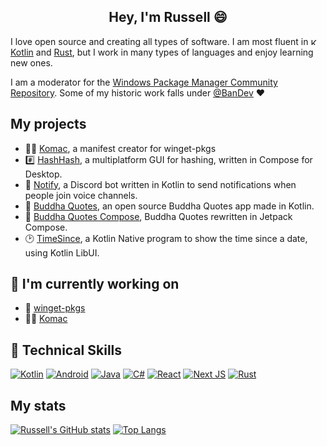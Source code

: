 <h2 align="center">
Hey, I'm Russell 😄
</h2>

I love open source and creating all types of software. I am most fluent in [<img src="https://user-images.githubusercontent.com/74878137/205283993-c384ce1d-e252-4ba7-822d-1b904c969bad.svg" alt="Kotlin Full Color Logo Mark RGB" height="11"/> Kotlin](https://kotlinlang.org) and [Rust](https://www.rust-lang.org), but I work in many types of languages and enjoy learning new ones.

I am a moderator for the [Windows Package Manager Community Repository](https://github.com/microsoft/winget-pkgs). Some of my historic work falls under [@BanDev](https://github.com/BanDev) ❤️

## My projects
- 👨‍💻 [Komac](https://github.com/russellbanks/Komac), a manifest creator for winget-pkgs
- #️⃣ [HashHash](https://github.com/russellbanks/HashHash), a multiplatform GUI for hashing, written in Compose for Desktop.
- 🔔 [Notify](https://github.com/BanDev/Notify), a Discord bot written in Kotlin to send notifications when people join voice channels.
- 📱 [Buddha Quotes](https://github.com/bandev/buddha-quotes), an open source Buddha Quotes app made in Kotlin.
- 📱 [Buddha Quotes Compose](https://github.com/BanDev/Buddha-Quotes-Compose), Buddha Quotes rewritten in Jetpack Compose.
- 🕑 [TimeSince](https://github.com/russellbanks/TimeSince), a Kotlin Native program to show the time since a date, using Kotlin LibUI.

## 🔭 I'm currently working on

- 🤖 [winget-pkgs](https://github.com/microsoft/winget-pkgs)
- 👨‍💻 [Komac](https://github.com/russellbanks/Komac)

## 💼 Technical Skills

[![Kotlin](https://img.shields.io/badge/kotlin-%237F52FF.svg?style=for-the-badge&logo=kotlin&logoColor=white)](https://kotlinlang.org)
[![Android](https://img.shields.io/badge/Android-3DDC84?style=for-the-badge&logo=android&logoColor=white)](https://www.android.com)
[![Java](https://img.shields.io/badge/java-%23ED8B00.svg?style=for-the-badge&logo=openjdk&logoColor=white)](https://www.java.com)
[![C#](https://img.shields.io/badge/c%23-%23239120.svg?style=for-the-badge&logo=c-sharp&logoColor=white)](https://learn.microsoft.com/dotnet/csharp)
[![React](https://img.shields.io/badge/react-%2320232a.svg?style=for-the-badge&logo=react&logoColor=%2361DAFB)](https://react.dev)
[![Next JS](https://img.shields.io/badge/Next-black?style=for-the-badge&logo=next.js&logoColor=white)](https://nextjs.org)
[![Rust](https://img.shields.io/badge/rust-%23000000.svg?style=for-the-badge&logo=rust&logoColor=white)](https://www.rust-lang.org)

## My stats
[![Russell's GitHub stats](https://github-readme-stats-one-bice.vercel.app/api?username=russellbanks&show_icons=true&include_all_commits=true&count_private=true&role=OWNER,ORGANIZATION_MEMBER,COLLABORATOR&bg_color=24273a&text_color=cad3f5&icon_color=c6a0f6&title_color=8bd5ca)](https://github.com/anuraghazra/github-readme-stats)
[![Top Langs](https://github-readme-stats.vercel.app/api/top-langs/?username=russellbanks&layout=compact&langs_count=10&bg_color=24273a&text_color=cad3f5&icon_color=c6a0f6&title_color=8bd5ca)](https://github.com/anuraghazra/github-readme-stats)

[//]: # (Markdown language badges are from https://github.com/Ileriayo/markdown-badges)
[//]: # (ReadMe stats are from https://github.com/anuraghazra/github-readme-stats)

